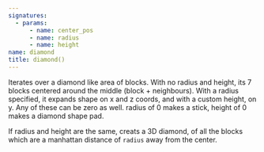 ```yaml
---
signatures:
  - params:
      - name: center_pos
      - name: radius
      - name: height
name: diamond
title: diamond()
---
```



Iterates over a diamond like area of blocks. With no radius and height, its 7
blocks centered around the middle (block + neighbours). With a radius specified,
it expands shape on x and z coords, and with a custom height, on y. Any of these
can be zero as well. radius of 0 makes a stick, height of 0 makes a diamond
shape pad.

If radius and height are the same, creats a 3D diamond, of all the blocks which
are a manhattan distance of `radius` away from the center.
